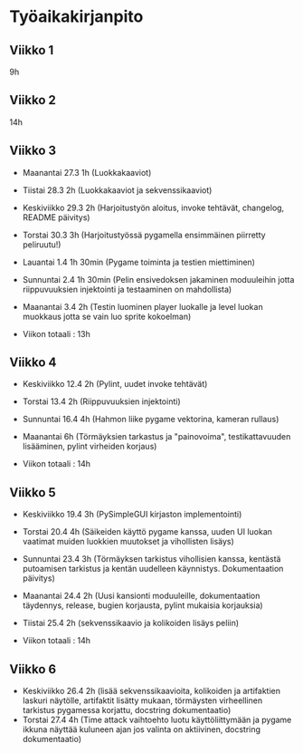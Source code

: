 # Työaikakirjanpito

## Viikko 1
9h

## Viikko 2 
14h

## Viikko 3

- Maanantai 27.3 1h (Luokkakaaviot)
- Tiistai 28.3 2h (Luokkakaaviot ja sekvenssikaaviot)
- Keskiviikko 29.3 2h (Harjoitustyön aloitus, invoke tehtävät, changelog, README päivitys)
- Torstai 30.3 3h (Harjoitustyössä pygamella ensimmäinen piirretty peliruutu!)
- Lauantai 1.4 1h 30min (Pygame toiminta ja testien miettiminen)
- Sunnuntai 2.4 1h 30min (Pelin ensivedoksen jakaminen moduuleihin jotta riippuvuuksien injektointi ja testaaminen on mahdollista)
- Maanantai 3.4 2h (Testin luominen player luokalle ja level luokan muokkaus jotta se vain luo sprite kokoelman)

- Viikon totaali : 13h

## Viikko 4

- Keskiviikko 12.4 2h (Pylint, uudet invoke tehtävät)
- Torstai 13.4 2h (Riippuvuuksien injektointi)
- Sunnuntai 16.4 4h (Hahmon liike pygame vektorina, kameran rullaus)
- Maanantai 6h (Törmäyksien tarkastus ja "painovoima", testikattavuuden lisääminen, pylint virheiden korjaus)

- Viikon totaali : 14h 

## Viikko 5

- Keskiviikko 19.4 3h (PySimpleGUI kirjaston implementointi)
- Torstai 20.4 4h (Säikeiden käyttö pygame kanssa, uuden UI luokan vaatimat muiden luokkien muutokset ja vihollisten lisäys)
- Sunnuntai 23.4 3h (Törmäyksen tarkistus vihollisien kanssa, kentästä putoamisen tarkistus ja kentän uudelleen käynnistys. Dokumentaation päivitys)
- Maanantai 24.4 2h (Uusi kansionti moduuleille, dokumentaation täydennys, release, bugien korjausta, pylint mukaisia korjauksia)
- Tiistai 25.4 2h (sekvenssikaavio ja kolikoiden lisäys peliin)

- Viikon totaali : 14h

## Viikko 6

- Keskiviikko 26.4 2h (lisää sekvenssikaavioita, kolikoiden ja artifaktien laskuri näytölle, artifaktit lisätty mukaan, törmäysten virheellinen tarkistus pygamessa korjattu, docstring dokumentaatio)
- Torstai 27.4 4h (Time attack vaihtoehto luotu käyttöliittymään ja pygame ikkuna näyttää kuluneen ajan jos valinta on aktiivinen, docstring dokumentaatio)

